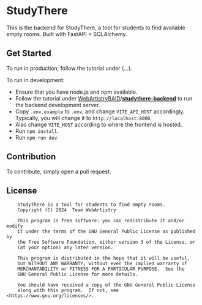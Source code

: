# StudyThere

This is the backend for StudyThere, a tool for students to find available empty rooms. Built with FastAPI + SQLAlchemy.

## Get Started

To run in production, follow the tutorial under (...).

To run in development:

* Ensure that you have node.js and npm available.
* Follow the tutorial under
  [WebArtistryBAID](https://github.com/WebArtistryBAID)/[**studythere-backend**](https://github.com/WebArtistryBAID/studythere-backend) to run
  the backend development server.
* Copy `.env.example` to `.env`, and change `VITE_API_HOST` accordingly. Typically, you will change it
  to `http://localhost:8000`.
* Also change `VITE_HOST` according to where the frontend is hosted.
* Run `npm install`.
* Run `npm run dev`.

## Contribution

To contribute, simply open a pull request.

## License

```
    StudyThere is a tool for students to find empty rooms.
    Copyright (C) 2024  Team WebArtistry

    This program is free software: you can redistribute it and/or modify
    it under the terms of the GNU General Public License as published by
    the Free Software Foundation, either version 3 of the License, or
    (at your option) any later version.

    This program is distributed in the hope that it will be useful,
    but WITHOUT ANY WARRANTY; without even the implied warranty of
    MERCHANTABILITY or FITNESS FOR A PARTICULAR PURPOSE.  See the
    GNU General Public License for more details.

    You should have received a copy of the GNU General Public License
    along with this program.  If not, see <https://www.gnu.org/licenses/>.
```
